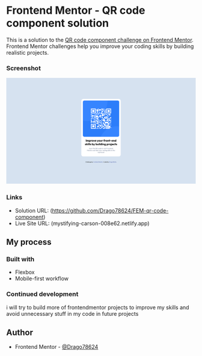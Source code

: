 # Frontend Mentor - QR code component solution

This is a solution to the [QR code component challenge on Frontend Mentor](https://www.frontendmentor.io/challenges/qr-code-component-iux_sIO_H). Frontend Mentor challenges help you improve your coding skills by building realistic projects. 

### Screenshot

![](./screenshot/screenshot.png)


### Links

- Solution URL: (https://github.com/Drago78624/FEM-qr-code-component)
- Live Site URL: (mystifying-carson-008e62.netlify.app)

## My process

### Built with

- Flexbox
- Mobile-first workflow



### Continued development

i will try to build more of frontendmentor projects to improve my skills and avoid unnecessary stuff in my code in future projects

## Author

- Frontend Mentor - [@Drago78624](https://www.frontendmentor.io/profile/Drago78624)


